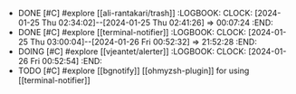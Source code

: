 - DONE [#C] #explore [[ali-rantakari/trash]]
  :LOGBOOK:
  CLOCK: [2024-01-25 Thu 02:34:02]--[2024-01-25 Thu 02:41:26] =>  00:07:24
  :END:
- DONE [#C] #explore [[terminal-notifier]]
  :LOGBOOK:
  CLOCK: [2024-01-25 Thu 03:00:04]--[2024-01-26 Fri 00:52:32] =>  21:52:28
  :END:
- DOING [#C] #explore [[vjeantet/alerter]]
  :LOGBOOK:
  CLOCK: [2024-01-26 Fri 00:52:54]
  :END:
- TODO [#C] #explore [[bgnotify]] [[ohmyzsh-plugin]] for using [[terminal-notifier]]